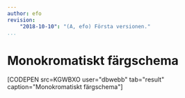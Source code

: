 ```yaml
---
author: efo
revision:
    "2018-10-10": "(A, efo) Första versionen."
...
```

Monokromatiskt färgschema
=======================

[CODEPEN src=KGWBXO user="dbwebb" tab="result" caption="Monokromatiskt färgschema"]

